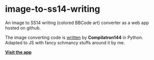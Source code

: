 # image-to-ss14-writing

An image to SS14 writing (colored BBCode art) converter as a web app hosted on github.

The image converting code is [written](https://github.com/Compilatron144/image-to-ss14-writing) by **Compilatron144** in Python. Adapted to JS with fancy schmancy stuffs around it by me.

**[Visit the app](https://image-to-ss14-writing.github.io)**
